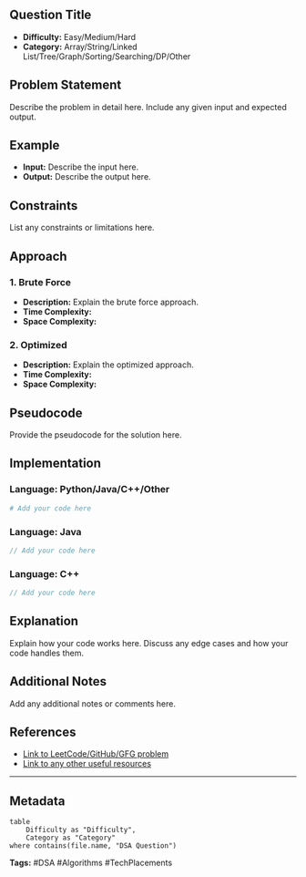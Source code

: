 
## Question Title
- **Difficulty:** Easy/Medium/Hard
- **Category:** Array/String/Linked List/Tree/Graph/Sorting/Searching/DP/Other

## Problem Statement
Describe the problem in detail here. Include any given input and expected output.

## Example
- **Input:** Describe the input here.
- **Output:** Describe the output here.

## Constraints
List any constraints or limitations here.

## Approach
### 1. Brute Force
- **Description:** Explain the brute force approach.
- **Time Complexity:** 
- **Space Complexity:** 

### 2. Optimized
- **Description:** Explain the optimized approach.
- **Time Complexity:** 
- **Space Complexity:** 

## Pseudocode
Provide the pseudocode for the solution here.

## Implementation
### Language: Python/Java/C++/Other
```python
# Add your code here
```

### Language: Java
```java
// Add your code here
```

### Language: C++
```cpp
// Add your code here
```

## Explanation
Explain how your code works here. Discuss any edge cases and how your code handles them.

## Additional Notes
Add any additional notes or comments here.

## References
- [Link to LeetCode/GitHub/GFG problem](#)
- [Link to any other useful resources](#)

---

## Metadata
```dataview
table
    Difficulty as "Difficulty",
    Category as "Category"
where contains(file.name, "DSA Question")
```

**Tags:** #DSA #Algorithms #TechPlacements